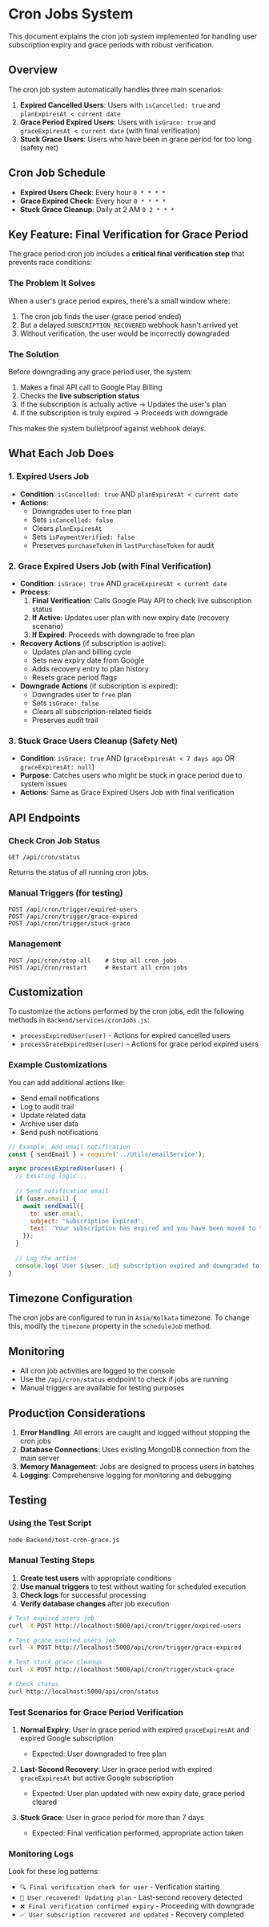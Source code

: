 # Cron Jobs System

This document explains the cron job system implemented for handling user subscription expiry and grace periods with robust verification.

## Overview

The cron job system automatically handles three main scenarios:
1. **Expired Cancelled Users**: Users with `isCancelled: true` and `planExpiresAt < current date`
2. **Grace Period Expired Users**: Users with `isGrace: true` and `graceExpiresAt < current date` (with final verification)
3. **Stuck Grace Users**: Users who have been in grace period for too long (safety net)

## Cron Job Schedule

- **Expired Users Check**: Every hour `0 * * * *`
- **Grace Expired Check**: Every hour `0 * * * *` 
- **Stuck Grace Cleanup**: Daily at 2 AM `0 2 * * *`

## Key Feature: Final Verification for Grace Period

The grace period cron job includes a **critical final verification step** that prevents race conditions:

### The Problem It Solves
When a user's grace period expires, there's a small window where:
1. The cron job finds the user (grace period ended)
2. But a delayed `SUBSCRIPTION_RECOVERED` webhook hasn't arrived yet
3. Without verification, the user would be incorrectly downgraded

### The Solution
Before downgrading any grace period user, the system:
1. Makes a final API call to Google Play Billing
2. Checks the **live subscription status**
3. If the subscription is actually active → Updates the user's plan
4. If the subscription is truly expired → Proceeds with downgrade

This makes the system bulletproof against webhook delays.

## What Each Job Does

### 1. Expired Users Job
- **Condition**: `isCancelled: true` AND `planExpiresAt < current date`
- **Actions**:
  - Downgrades user to `free` plan
  - Sets `isCancelled: false`
  - Clears `planExpiresAt`
  - Sets `isPaymentVerified: false`
  - Preserves `purchaseToken` in `lastPurchaseToken` for audit

### 2. Grace Expired Users Job (with Final Verification)
- **Condition**: `isGrace: true` AND `graceExpiresAt < current date`
- **Process**:
  1. **Final Verification**: Calls Google Play API to check live subscription status
  2. **If Active**: Updates user plan with new expiry date (recovery scenario)
  3. **If Expired**: Proceeds with downgrade to free plan
- **Recovery Actions** (if subscription is active):
  - Updates plan and billing cycle
  - Sets new expiry date from Google
  - Adds recovery entry to plan history
  - Resets grace period flags
- **Downgrade Actions** (if subscription is expired):
  - Downgrades user to `free` plan
  - Sets `isGrace: false`
  - Clears all subscription-related fields
  - Preserves audit trail

### 3. Stuck Grace Users Cleanup (Safety Net)
- **Condition**: `isGrace: true` AND (`graceExpiresAt < 7 days ago` OR `graceExpiresAt: null`)
- **Purpose**: Catches users who might be stuck in grace period due to system issues
- **Actions**: Same as Grace Expired Users Job with final verification

## API Endpoints

### Check Cron Job Status
```
GET /api/cron/status
```
Returns the status of all running cron jobs.

### Manual Triggers (for testing)
```
POST /api/cron/trigger/expired-users
POST /api/cron/trigger/grace-expired
POST /api/cron/trigger/stuck-grace
```

### Management
```
POST /api/cron/stop-all    # Stop all cron jobs
POST /api/cron/restart     # Restart all cron jobs
```

## Customization

To customize the actions performed by the cron jobs, edit the following methods in `Backend/services/cronJobs.js`:

- `processExpiredUser(user)` - Actions for expired cancelled users
- `processGraceExpiredUser(user)` - Actions for grace period expired users

### Example Customizations

You can add additional actions like:
- Send email notifications
- Log to audit trail
- Update related data
- Archive user data
- Send push notifications

```javascript
// Example: Add email notification
const { sendEmail } = require('../Utils/emailService');

async processExpiredUser(user) {
  // Existing logic...
  
  // Send notification email
  if (user.email) {
    await sendEmail({
      to: user.email,
      subject: 'Subscription Expired',
      text: 'Your subscription has expired and you have been moved to the free plan.'
    });
  }
  
  // Log the action
  console.log(`User ${user._id} subscription expired and downgraded to free plan`);
}
```

## Timezone Configuration

The cron jobs are configured to run in `Asia/Kolkata` timezone. To change this, modify the `timezone` property in the `scheduleJob` method.

## Monitoring

- All cron job activities are logged to the console
- Use the `/api/cron/status` endpoint to check if jobs are running
- Manual triggers are available for testing purposes

## Production Considerations

1. **Error Handling**: All errors are caught and logged without stopping the cron jobs
2. **Database Connections**: Uses existing MongoDB connection from the main server
3. **Memory Management**: Jobs are designed to process users in batches
4. **Logging**: Comprehensive logging for monitoring and debugging

## Testing

### Using the Test Script
```bash
node Backend/test-cron-grace.js
```

### Manual Testing Steps
1. **Create test users** with appropriate conditions
2. **Use manual triggers** to test without waiting for scheduled execution
3. **Check logs** for successful processing
4. **Verify database changes** after job execution

```bash
# Test expired users job
curl -X POST http://localhost:5000/api/cron/trigger/expired-users

# Test grace expired users job
curl -X POST http://localhost:5000/api/cron/trigger/grace-expired

# Test stuck grace cleanup
curl -X POST http://localhost:5000/api/cron/trigger/stuck-grace

# Check status
curl http://localhost:5000/api/cron/status
```

### Test Scenarios for Grace Period Verification

1. **Normal Expiry**: User in grace period with expired `graceExpiresAt` and expired Google subscription
   - Expected: User downgraded to free plan

2. **Last-Second Recovery**: User in grace period with expired `graceExpiresAt` but active Google subscription
   - Expected: User plan updated with new expiry date, grace period cleared

3. **Stuck Grace**: User in grace period for more than 7 days
   - Expected: Final verification performed, appropriate action taken

### Monitoring Logs

Look for these log patterns:
- `🔍 Final verification check for user` - Verification starting
- `🎉 User recovered! Updating plan` - Last-second recovery detected
- `❌ Final verification confirmed expiry` - Proceeding with downgrade
- `✅ User subscription recovered and updated` - Recovery completed